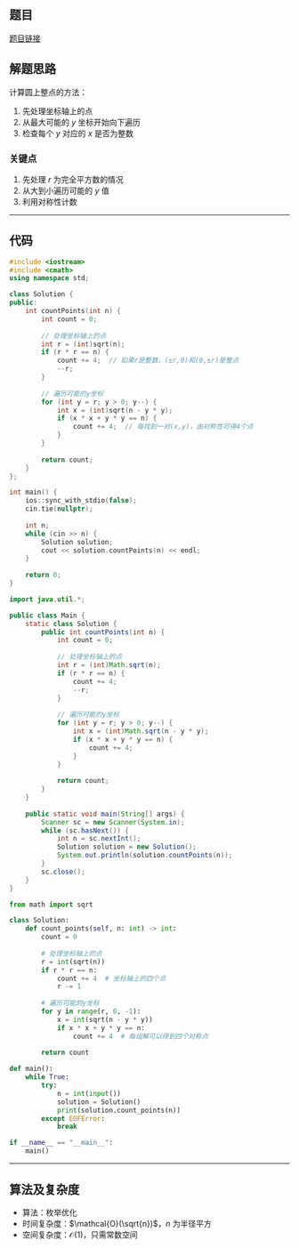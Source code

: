 ## 题目
[题目链接](https://www.nowcoder.com/practice/0960cb46233b446687b77facc9148b89?tpId=182&tqId=46573&sourceUrl=/exam/oj&channenl=wgithub&fromPut=wgithub)

## 解题思路

计算圆上整点的方法：
1. 先处理坐标轴上的点
2. 从最大可能的 $y$ 坐标开始向下遍历
3. 检查每个 $y$ 对应的 $x$ 是否为整数

### 关键点
1. 先处理 $r$ 为完全平方数的情况
2. 从大到小遍历可能的 $y$ 值
3. 利用对称性计数

---

## 代码
```cpp []
#include <iostream>
#include <cmath>
using namespace std;

class Solution {
public:
    int countPoints(int n) {
        int count = 0;
        
        // 处理坐标轴上的点
        int r = (int)sqrt(n);
        if (r * r == n) {
            count += 4;  // 如果r是整数，(±r,0)和(0,±r)是整点
            --r;
        }
        
        // 遍历可能的y坐标
        for (int y = r; y > 0; y--) {
            int x = (int)sqrt(n - y * y);
            if (x * x + y * y == n) {
                count += 4;  // 每找到一对(x,y)，由对称性可得4个点
            }
        }
        
        return count;
    }
};

int main() {
    ios::sync_with_stdio(false);
    cin.tie(nullptr);
    
    int n;
    while (cin >> n) {
        Solution solution;
        cout << solution.countPoints(n) << endl;
    }
    
    return 0;
}
```

```java []
import java.util.*;

public class Main {
    static class Solution {
        public int countPoints(int n) {
            int count = 0;
            
            // 处理坐标轴上的点
            int r = (int)Math.sqrt(n);
            if (r * r == n) {
                count += 4;
                --r;
            }
            
            // 遍历可能的y坐标
            for (int y = r; y > 0; y--) {
                int x = (int)Math.sqrt(n - y * y);
                if (x * x + y * y == n) {
                    count += 4;
                }
            }
            
            return count;
        }
    }
    
    public static void main(String[] args) {
        Scanner sc = new Scanner(System.in);
        while (sc.hasNext()) {
            int n = sc.nextInt();
            Solution solution = new Solution();
            System.out.println(solution.countPoints(n));
        }
        sc.close();
    }
}
```

```python []
from math import sqrt

class Solution:
    def count_points(self, n: int) -> int:
        count = 0
        
        # 处理坐标轴上的点
        r = int(sqrt(n))
        if r * r == n:
            count += 4  # 坐标轴上的四个点
            r -= 1
        
        # 遍历可能的y坐标
        for y in range(r, 0, -1):
            x = int(sqrt(n - y * y))
            if x * x + y * y == n:
                count += 4  # 每组解可以得到四个对称点
        
        return count

def main():
    while True:
        try:
            n = int(input())
            solution = Solution()
            print(solution.count_points(n))
        except EOFError:
            break

if __name__ == "__main__":
    main()
```

---

## 算法及复杂度
- 算法：枚举优化
- 时间复杂度：$\mathcal{O}(\sqrt{n})$，$n$ 为半径平方
- 空间复杂度：$\mathcal{O}(1)$，只需常数空间

